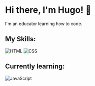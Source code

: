 # Hi there, I'm Hugo! 👋
I'm an educator learning how to code.

## My Skills:

![HTML](https://img.shields.io/badge/-HTML-E34F26?style=flat-square&logo=html5&logoColor=white)
![CSS](https://img.shields.io/badge/-CSS-1572B6?style=flat-square&logo=css3&logoColor=white)

## Currently learning:
![JavaScript](https://img.shields.io/badge/-JavaScript-F7DF1E?style=flat-square&logo=javascript&logoColor=black)
